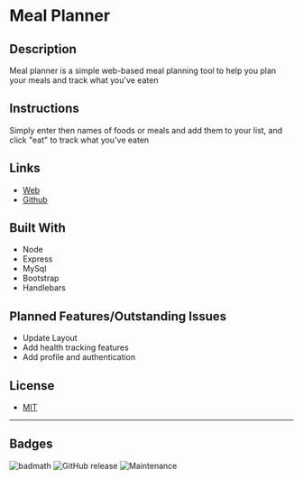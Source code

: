# Meal Planner

## Description 
Meal planner is a simple web-based meal planning tool to help you plan your meals and track what you've eaten

## Instructions 
Simply enter then names of foods or meals and add them to your list, and click "eat" to track what you've eaten

## Links
* [Web](https://github.com/markohanesian/docket)
* [Github](https://github.com/markohanesian/)

## Built With
* Node
* Express
* MySql
* Bootstrap
* Handlebars

## Planned Features/Outstanding Issues
* Update Layout
* Add health tracking features
* Add profile and authentication

## License

* [MIT](https://opensource.org/licenses/MIT)

---

## Badges

![badmath](https://img.shields.io/github/languages/top/nielsenjared/badmath)
![GitHub release](https://img.shields.io/github/v/release/markohanesian/Burger-Logger)
![Maintenance](https://img.shields.io/badge/Maintained%3F-yes-green.svg)

